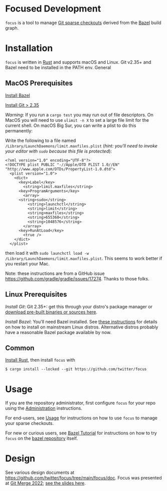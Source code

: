 # Focused Development

`focus` is a tool to manage [Git sparse checkouts](https://github.blog/2020-01-17-bring-your-monorepo-down-to-size-with-sparse-checkout/) derived from the [Bazel](https://bazel.build/) build graph.

# Installation

`focus` is written in [Rust](https://www.rust-lang.org/) and supports macOS and Linux. Git v2.35+ and Bazel need to be installed in the PATH env. General 

## MacOS Prerequisites
[Install Bazel](https://bazel.build/install/os-x)

[Install Git > 2.35](https://formulae.brew.sh/formula/git)

*Warning*: If you run a `cargo test` you may run out of file descriptors. On MacOS you will need to use `ulimit -n X` to set a large file limit for the current shell. On macOS Big Sur, you can write a plist to do this permanently:


Write the following to a file named `/Library/LaunchDaemons/limit.maxfiles.plist` (_hint: you'll need to invoke your editor with `sudo` because this file is protected_):
```
<?xml version="1.0" encoding="UTF-8"?>
<!DOCTYPE plist PUBLIC "-//Apple/DTD PLIST 1.0//EN" "http://www.apple.com/DTDs/PropertyList-1.0.dtd">
  <plist version="1.0">
    <dict>
      <key>Label</key>
        <string>limit.maxfiles</string>
      <key>ProgramArguments</key>
        <array>
	  <string>sudo</string>
          <string>launchctl</string>
          <string>limit</string>
          <string>maxfiles</string>
          <string>655360</string>
          <string>1048576</string>
        </array>
      <key>RunAtLoad</key>
        <true />
    </dict>
  </plist>
``` 
then load it with `sudo launchctl load -w /Library/LaunchDaemons/limit.maxfiles.plist`. This seems to work better if you restart your Mac.

Note: these instructions are from a GitHub issue https://github.com/gradle/gradle/issues/17274. Thanks to those folks.


## Linux Prerequisites

*Install Git*: Git 2.35+: get this through your distro's package manager or [download pre-built binaries or sources here](https://git-scm.com/downloads).

*Install Bazel*: You'll need Bazel installed. See [these instructions](https://bazel.build/install/) for details on how to install on mainstream Linux distros. Alternative distros probably have a reasonable Bazel package available by now.


## Common
[Install Rust](https://rustup.rs/), then install `focus` with

```
$ cargo install --locked --git https://github.com/twitter/focus
```

# Usage

If you are the repository administrator, first configure `focus` for your repo using the [Administration](focus/doc/administration.md) instructions.

For end-users, see [Usage](focus/doc/usage.md) for instructions on how to use `focus` to manage your sparse checkouts.

For new or curious users, see [Bazel Tutorial](focus/doc/bazel_tutorial.md) for instructions on how to try `focus` on the [bazel repository](https://github.com/bazelbuild/bazel) itself.

# Design

See various design documents at https://github.com/twitter/focus/tree/main/focus/doc. Focus was presented at [Git Merge 2022](https://git-merge.com/); [see the slides here](https://docs.google.com/presentation/d/12RVWPIms-rFKfteqYa5bpSWElIiJ1oCAYobLb5DihQo/edit?usp=sharing).
